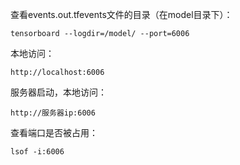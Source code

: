 查看events.out.tfevents文件的目录（在model目录下）：

`tensorboard --logdir=/model/ --port=6006`

本地访问：

`http://localhost:6006`

服务器启动，本地访问：

`http://服务器ip:6006`

查看端口是否被占用：

`lsof -i:6006`

